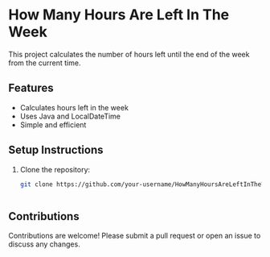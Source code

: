 # How Many Hours Are Left In The Week

This project calculates the number of hours left until the end of the week from the current time.

## Features

- Calculates hours left in the week
- Uses Java and LocalDateTime
- Simple and efficient

## Setup Instructions

1. Clone the repository:
   ```sh
   git clone https://github.com/your-username/HowManyHoursAreLeftInTheWeek.git



## Contributions
Contributions are welcome! Please submit a pull request or open an issue to discuss any changes.